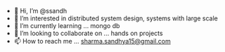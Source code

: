 - 👋 Hi, I’m @ssandh
- 👀 I’m interested in distributed system design, systems with large scale
- 🌱 I’m currently learning ... mongo db
- 💞️ I’m looking to collaborate on ... hands on projects
- 📫 How to reach me ... sharma.sandhya15@gmail.com

<!---
ssandh/ssandh is a ✨ special ✨ repository because its `README.md` (this file) appears on your GitHub profile.
You can click the Preview link to take a look at your changes.
--->
